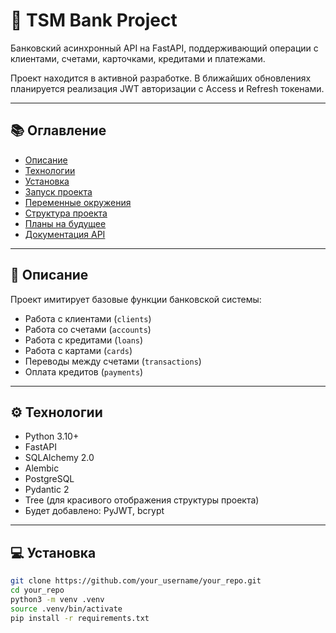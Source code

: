 # 🚀 TSM Bank Project

Банковский асинхронный API на FastAPI, поддерживающий операции с клиентами, счетами, карточками, кредитами и платежами.

Проект находится в активной разработке. В ближайших обновлениях планируется реализация JWT авторизации с Access и Refresh токенами.

---

## 📚 Оглавление

- [Описание](#описание)
- [Технологии](#технологии)
- [Установка](#установка)
- [Запуск проекта](#запуск-проекта)
- [Переменные окружения](#переменные-окружения)
- [Структура проекта](#структура-проекта)
- [Планы на будущее](#планы-на-будущее)
- [Документация API](#документация-api)

---

## 📖 Описание

Проект имитирует базовые функции банковской системы:

- Работа с клиентами (`clients`)
- Работа со счетами (`accounts`)
- Работа с кредитами (`loans`)
- Работа с картами (`cards`)
- Переводы между счетами (`transactions`)
- Оплата кредитов (`payments`)

---

## ⚙️ Технологии

- Python 3.10+
- FastAPI
- SQLAlchemy 2.0
- Alembic
- PostgreSQL
- Pydantic 2
- Tree (для красивого отображения структуры проекта)
- Будет добавлено: PyJWT, bcrypt

---

## 💻 Установка

```bash
git clone https://github.com/your_username/your_repo.git
cd your_repo
python3 -m venv .venv
source .venv/bin/activate
pip install -r requirements.txt
